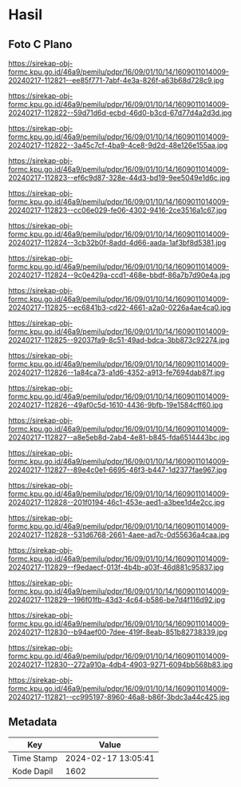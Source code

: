 # Hasil

## Foto C Plano

https://sirekap-obj-formc.kpu.go.id/46a9/pemilu/pdpr/16/09/01/10/14/1609011014009-20240217-112821--ee85f771-7abf-4e3a-826f-a63b68d728c9.jpg

https://sirekap-obj-formc.kpu.go.id/46a9/pemilu/pdpr/16/09/01/10/14/1609011014009-20240217-112822--59d71d6d-ecbd-46d0-b3cd-67d77d4a2d3d.jpg

https://sirekap-obj-formc.kpu.go.id/46a9/pemilu/pdpr/16/09/01/10/14/1609011014009-20240217-112822--3a45c7cf-4ba9-4ce8-9d2d-48e126e155aa.jpg

https://sirekap-obj-formc.kpu.go.id/46a9/pemilu/pdpr/16/09/01/10/14/1609011014009-20240217-112823--ef6c9d87-328e-44d3-bd19-9ee5049e1d6c.jpg

https://sirekap-obj-formc.kpu.go.id/46a9/pemilu/pdpr/16/09/01/10/14/1609011014009-20240217-112823--cc06e029-fe06-4302-9416-2ce3516a1c67.jpg

https://sirekap-obj-formc.kpu.go.id/46a9/pemilu/pdpr/16/09/01/10/14/1609011014009-20240217-112824--3cb32b0f-8add-4d66-aada-1af3bf8d5381.jpg

https://sirekap-obj-formc.kpu.go.id/46a9/pemilu/pdpr/16/09/01/10/14/1609011014009-20240217-112824--9c0e429a-ccd1-468e-bbdf-86a7b7d90e4a.jpg

https://sirekap-obj-formc.kpu.go.id/46a9/pemilu/pdpr/16/09/01/10/14/1609011014009-20240217-112825--ec6841b3-cd22-4661-a2a0-0226a4ae4ca0.jpg

https://sirekap-obj-formc.kpu.go.id/46a9/pemilu/pdpr/16/09/01/10/14/1609011014009-20240217-112825--92037fa9-8c51-49ad-bdca-3bb873c92274.jpg

https://sirekap-obj-formc.kpu.go.id/46a9/pemilu/pdpr/16/09/01/10/14/1609011014009-20240217-112826--1a84ca73-a1d6-4352-a913-fe7694dab87f.jpg

https://sirekap-obj-formc.kpu.go.id/46a9/pemilu/pdpr/16/09/01/10/14/1609011014009-20240217-112826--49af0c5d-1610-4436-9bfb-19e1584cff60.jpg

https://sirekap-obj-formc.kpu.go.id/46a9/pemilu/pdpr/16/09/01/10/14/1609011014009-20240217-112827--a8e5eb8d-2ab4-4e81-b845-fda6514443bc.jpg

https://sirekap-obj-formc.kpu.go.id/46a9/pemilu/pdpr/16/09/01/10/14/1609011014009-20240217-112827--89e4c0e1-6695-46f3-b447-1d2377fae967.jpg

https://sirekap-obj-formc.kpu.go.id/46a9/pemilu/pdpr/16/09/01/10/14/1609011014009-20240217-112828--201f0194-46c1-453e-aed1-a3bee1d4e2cc.jpg

https://sirekap-obj-formc.kpu.go.id/46a9/pemilu/pdpr/16/09/01/10/14/1609011014009-20240217-112828--531d6768-2661-4aee-ad7c-0d55636a4caa.jpg

https://sirekap-obj-formc.kpu.go.id/46a9/pemilu/pdpr/16/09/01/10/14/1609011014009-20240217-112829--f9edaecf-013f-4b4b-a03f-46d881c95837.jpg

https://sirekap-obj-formc.kpu.go.id/46a9/pemilu/pdpr/16/09/01/10/14/1609011014009-20240217-112829--196f01fb-43d3-4c64-b586-be7d4f116d92.jpg

https://sirekap-obj-formc.kpu.go.id/46a9/pemilu/pdpr/16/09/01/10/14/1609011014009-20240217-112830--b94aef00-7dee-419f-8eab-851b82738339.jpg

https://sirekap-obj-formc.kpu.go.id/46a9/pemilu/pdpr/16/09/01/10/14/1609011014009-20240217-112830--272a910a-4db4-4903-9271-6094bb568b83.jpg

https://sirekap-obj-formc.kpu.go.id/46a9/pemilu/pdpr/16/09/01/10/14/1609011014009-20240217-112821--cc995197-8960-46a8-b86f-3bdc3a44c425.jpg


## Metadata

| Key        | Value               |
| ---------- | ------------------- |
| Time Stamp | 2024-02-17 13:05:41 |
| Kode Dapil | 1602                |



